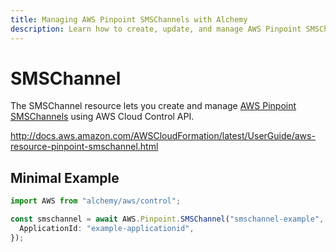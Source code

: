 ```yaml
---
title: Managing AWS Pinpoint SMSChannels with Alchemy
description: Learn how to create, update, and manage AWS Pinpoint SMSChannels using Alchemy Cloud Control.
---
```


# SMSChannel

The SMSChannel resource lets you create and manage [AWS Pinpoint SMSChannels](https://docs.aws.amazon.com/pinpoint/latest/userguide/) using AWS Cloud Control API.

http://docs.aws.amazon.com/AWSCloudFormation/latest/UserGuide/aws-resource-pinpoint-smschannel.html

## Minimal Example

```ts
import AWS from "alchemy/aws/control";

const smschannel = await AWS.Pinpoint.SMSChannel("smschannel-example", {
  ApplicationId: "example-applicationid",
});
```

